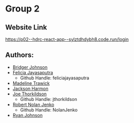 # Group 2
## Website Link
https://p02--hdrc-react-app--sylztdhdybh8.code.run/login
## Authors:
- [Bridger Johnson](https://github.com/BridgerJ)
- [Felicia Jayasaputra](https://github.com/feliciajayasaputra)
  - Github Handle: feliciajayasaputra
- [Madeline Trawick](https://github.com/MadelineTrawick)
- [Jackson Harmon](https://github.com/Jcksnhrmn)
- [Joe Thorkildson](https://github.com/jthorkildson)
  - Github Handle: jthorkildson
- [Robert Nolan Jenko](https://github.com/NolanJenko)
  - Github Handle: NolanJenko
- [Ryan Johnson](https://github.com/itsryan1234)
